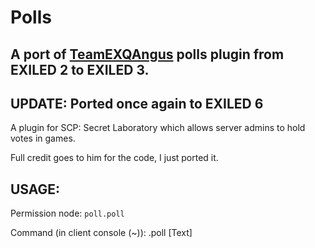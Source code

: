 # Polls
## A port of [TeamEXQAngus](https://github.com/TeamEXAngus) polls plugin from EXILED 2 to EXILED 3.

## UPDATE: Ported once again to EXILED 6

A plugin for SCP: Secret Laboratory which allows server admins to hold votes in games.

Full credit goes to him for the code, I just ported it.


## USAGE:

Permission node: `poll.poll`

Command (in client console (~)): .poll [Text]

